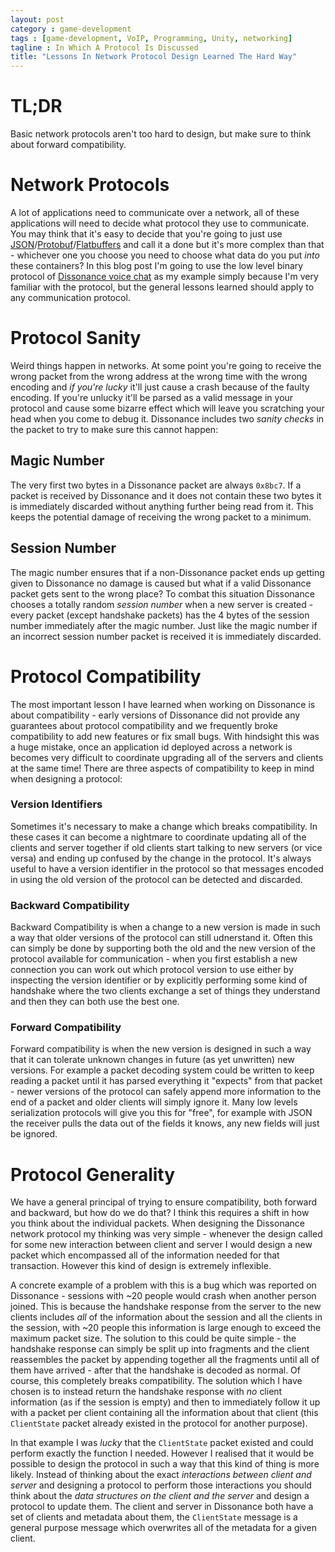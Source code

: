 ```yaml
---
layout: post
category : game-development
tags : [game-development, VoIP, Programming, Unity, networking]
tagline : In Which A Protocol Is Discussed
title: "Lessons In Network Protocol Design Learned The Hard Way"
---
```


# TL;DR

Basic network protocols aren't too hard to design, but make sure to think about forward compatibility.

# Network Protocols

A lot of applications need to communicate over a network, all of these applications will need to decide what protocol they use to communicate. You may think that it's easy to decide that you're going to just use [JSON](https://www.json.org/)/[Protobuf](https://github.com/google/protobuf)/[Flatbuffers](https://google.github.io/flatbuffers/) and call it a done but it's more complex than that - whichever one you choose you need to choose what data do you put _into_ these containers? In this blog post I'm going to use the low level binary protocol of [Dissonance voice chat](https://www.assetstore.unity3d.com/#!/content/70078?aid=1100lJ2J) as my example simply because I'm very familiar with the protocol, but the general lessons learned should apply to any communication protocol.

# Protocol Sanity

Weird things happen in networks. At some point you're going to receive the wrong packet from the wrong address at the wrong time with the wrong encoding and _if you're lucky_ it'll just cause a crash because of the faulty encoding. If you're unlucky it'll be parsed as a valid message in your protocol and cause some bizarre effect which will leave you scratching your head when you come to debug it. Dissonance includes two _sanity checks_ in the packet to try to make sure this cannot happen:

## Magic Number

The very first two bytes in a Dissonance packet are always `0x8bc7`. If a packet is received by Dissonance and it does not contain these two bytes it is immediately discarded without anything further being read from it. This keeps the potential damage of receiving the wrong packet to a minimum.

## Session Number

The magic number ensures that if a non-Dissonance packet ends up getting given to Dissonance no damage is caused but what if a valid Dissonance packet gets sent to the wrong place? To combat this situation Dissonance chooses a totally random _session number_ when a new server is created - every packet (except handshake packets) has the 4 bytes of the session number immediately after the magic number. Just like the magic number if an incorrect session number packet is received it is immediately discarded.

# Protocol Compatibility

The most important lesson I have learned when working on Dissonance is about compatibility - early versions of Dissonance did not provide any guarantees about protocol compatibility and we frequently broke compatibility to add new features or fix small bugs. With hindsight this was a huge mistake, once an application id deployed across a network is becomes very difficult to coordinate upgrading all of the servers and clients at the same time! There are three aspects of compatibility to keep in mind when designing a protocol:

### Version Identifiers

Sometimes it's necessary to make a change which breaks compatibility. In these cases it can become a nightmare to coordinate updating all of the clients and server together if old clients start talking to new servers (or vice versa) and ending up confused by the change in the protocol. It's always useful to have a version identifier in the protocol so that messages encoded in using the old version of the protocol can be detected and discarded.

### Backward Compatibility

Backward Compatibility is when a change to a new version is made in such a way that older versions of the protocol can still udnerstand it. Often this can simply be done by supporting both the old and the new version of the protocol available for communication - when you first establish a new connection you can work out which protocol version to use either by inspecting the version identifier or by explicitly performing some kind of handshake where the two clients exchange a set of things they understand and then they can both use the best one.

### Forward Compatibility

Forward compatibility is when the new version is designed in such a way that it can tolerate unknown changes in future (as yet unwritten) new versions. For example a packet decoding system could be written to keep reading a packet until it has parsed everything it "expects" from that packet - newer versions of the protocol can safely append more information to the end of a packet and older clients will simply ignore it. Many low levels serialization protocols will give you this for "free", for example with JSON the receiver pulls the data out of the fields it knows, any new fields will just be ignored.

# Protocol Generality

We have a general principal of trying to ensure compatibility, both forward and backward, but how do we do that? I think this requires a shift in how you think about the individual packets. When designing the Dissonance network protocol my thinking was very simple - whenever the design called for some new interaction between client and server I would design a new packet which encompassed all of the information needed for that transaction. However this kind of design is extremely inflexible.

A concrete example of a problem with this is a bug which was reported on Dissonance - sessions with ~20 people would crash when another person joined. This is because the handshake response from the server to the new clients includes _all_ of the information about the session and all the clients in the session, with ~20 people this information is large enough to exceed the maximum packet size. The solution to this could be quite simple - the handshake response can simply be split up into fragments and the client reassembles the packet by appending together all the fragments until all of them have arrived - after that the handshake is decoded as normal. Of course, this completely breaks compatibility. The solution which I have chosen is to instead return the handshake response with _no_ client information (as if the session is empty) and then to immediately follow it up with a packet per client containing all the information about that client (this `ClientState` packet already existed in the protocol for another purpose).

In that example I was _lucky_ that the `ClientState` packet existed and could perform exactly the function I needed. However I realised that it would be possible to design the protocol in such a way that this kind of thing is more likely. Instead of thinking about the exact *interactions between client and server* and designing a protocol to perform those interactions you should think about the *data structures on the client and the server* and design a protocol to update them. The client and server in Dissonance both have a set of clients and metadata about them, the `ClientState` message is a general purpose message which overwrites all of the metadata for a given client.